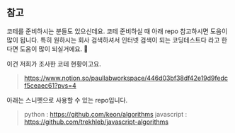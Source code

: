 ## 참고

코테를 준비하시는 분들도 있으신데요.
코테 준비하실 때 아래 repo 참고하시면 도움이 많이 됩니다. 특히 원하시는 회사 검색하셔서 인터넷 검색이 되는 코딩테스트다 라고 한다면 도움이 많이 되실거에요. 🙂

이건 저희가 조사한 코테 현황이고요.

> https://www.notion.so/paullabworkspace/446d03bf38df42e19d9fedcf5ceaec61?pvs=4

아래는 스니펫으로 사용할 수 있는 repo입니다.

> python : https://github.com/keon/algorithms
> javascript : https://github.com/trekhleb/javascript-algorithms
